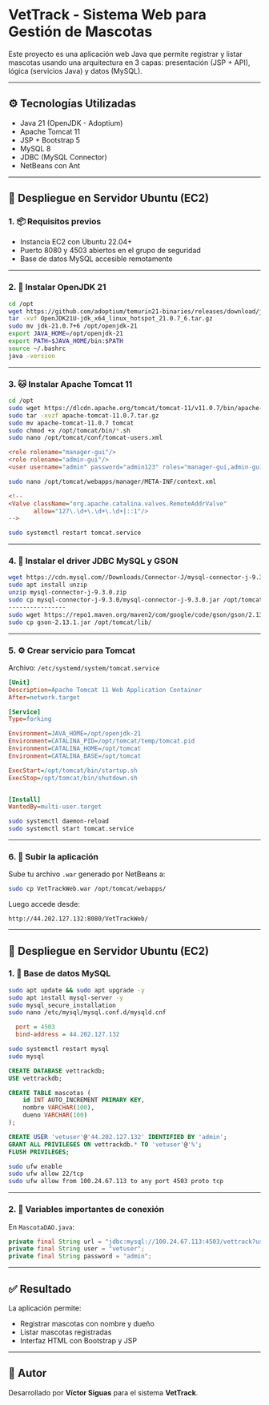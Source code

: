 # VetTrack - Sistema Web para Gestión de Mascotas

Este proyecto es una aplicación web Java que permite registrar y listar mascotas usando una arquitectura en 3 capas: presentación (JSP + API), lógica (servicios Java) y datos (MySQL).

---

## ⚙️ Tecnologías Utilizadas

- Java 21 (OpenJDK - Adoptium)
- Apache Tomcat 11
- JSP + Bootstrap 5
- MySQL 8
- JDBC (MySQL Connector)
- NetBeans con Ant

---

## 🚀 Despliegue en Servidor Ubuntu (EC2)

### 1. 📦 Requisitos previos

- Instancia EC2 con Ubuntu 22.04+
- Puerto 8080 y 4503 abiertos en el grupo de seguridad
- Base de datos MySQL accesible remotamente

---

### 2. 🧰 Instalar OpenJDK 21

```bash
cd /opt
wget https://github.com/adoptium/temurin21-binaries/releases/download/jdk-21.0.7%2B6/OpenJDK21U-jdk_x64_linux_hotspot_21.0.7_6.tar.gz
tar -xvf OpenJDK21U-jdk_x64_linux_hotspot_21.0.7_6.tar.gz
sudo mv jdk-21.0.7+6 /opt/openjdk-21
export JAVA_HOME=/opt/openjdk-21
export PATH=$JAVA_HOME/bin:$PATH
source ~/.bashrc
java -version
```

---

### 3. 🐱 Instalar Apache Tomcat 11

```bash
cd /opt
sudo wget https://dlcdn.apache.org/tomcat/tomcat-11/v11.0.7/bin/apache-tomcat-11.0.7.tar.gz
sudo tar -xvzf apache-tomcat-11.0.7.tar.gz
sudo mv apache-tomcat-11.0.7 tomcat
sudo chmod +x /opt/tomcat/bin/*.sh
sudo nano /opt/tomcat/conf/tomcat-users.xml
```
```ini
<role rolename="manager-gui"/>
<role rolename="admin-gui"/>
<user username="admin" password="admin123" roles="manager-gui,admin-gui"/>
```
```bash
sudo nano /opt/tomcat/webapps/manager/META-INF/context.xml
```
```ini
<!--
<Valve className="org.apache.catalina.valves.RemoteAddrValve"
       allow="127\.\d+\.\d+\.\d+|::1"/>
-->
```
```bash
sudo systemctl restart tomcat.service
```

---

### 4. 🧩 Instalar el driver JDBC MySQL y GSON

```bash
wget https://cdn.mysql.com//Downloads/Connector-J/mysql-connector-j-9.3.0.zip
sudo apt install unzip 
unzip mysql-connector-j-9.3.0.zip
sudo cp mysql-connector-j-9.3.0/mysql-connector-j-9.3.0.jar /opt/tomcat/lib/
----------------
sudo wget https://repo1.maven.org/maven2/com/google/code/gson/gson/2.13.1/gson-2.13.1.jar
sudo cp gson-2.13.1.jar /opt/tomcat/lib/

```

---

### 5. ⚙️ Crear servicio para Tomcat

Archivo: `/etc/systemd/system/tomcat.service`

```ini
[Unit]
Description=Apache Tomcat 11 Web Application Container
After=network.target

[Service]
Type=forking

Environment=JAVA_HOME=/opt/openjdk-21
Environment=CATALINA_PID=/opt/tomcat/temp/tomcat.pid
Environment=CATALINA_HOME=/opt/tomcat
Environment=CATALINA_BASE=/opt/tomcat

ExecStart=/opt/tomcat/bin/startup.sh
ExecStop=/opt/tomcat/bin/shutdown.sh


[Install]
WantedBy=multi-user.target
```

```bash
sudo systemctl daemon-reload
sudo systemctl start tomcat.service
```

---

### 6. 📁 Subir la aplicación

Sube tu archivo `.war` generado por NetBeans a:

```bash
sudo cp VetTrackWeb.war /opt/tomcat/webapps/
```

Luego accede desde:

```
http://44.202.127.132:8080/VetTrackWeb/
```

---

## 🚀 Despliegue en Servidor Ubuntu (EC2)

### 1. 🐬 Base de datos MySQL

```bash
sudo apt update && sudo apt upgrade -y
sudo apt install mysql-server -y
sudo mysql_secure_installation
sudo nano /etc/mysql/mysql.conf.d/mysqld.cnf
```
```ini
  port = 4503
  bind-address = 44.202.127.132
```
```bash
sudo systemctl restart mysql
sudo mysql

```
```sql
CREATE DATABASE vettrackdb;
USE vettrackdb;

CREATE TABLE mascotas (
    id INT AUTO_INCREMENT PRIMARY KEY,
    nombre VARCHAR(100),
    dueno VARCHAR(100)
);

CREATE USER 'vetuser'@'44.202.127.132' IDENTIFIED BY 'admin';
GRANT ALL PRIVILEGES ON vettrackdb.* TO 'vetuser'@'%';
FLUSH PRIVILEGES;
```
```bash
sudo ufw enable
sudo ufw allow 22/tcp
sudo ufw allow from 100.24.67.113 to any port 4503 proto tcp
```
---

### 2. 🔄 Variables importantes de conexión

En `MascotaDAO.java`:

```java
private final String url = "jdbc:mysql://100.24.67.113:4503/vettrack?useSSL=false&serverTimezone=UTC&allowPublicKeyRetrieval=true";
private final String user = "vetuser";
private final String password = "admin";
```

---

## ✅ Resultado

La aplicación permite:

- Registrar mascotas con nombre y dueño
- Listar mascotas registradas
- Interfaz HTML con Bootstrap y JSP

---

## 📌 Autor

Desarrollado por **Víctor Siguas** para el sistema **VetTrack**.
